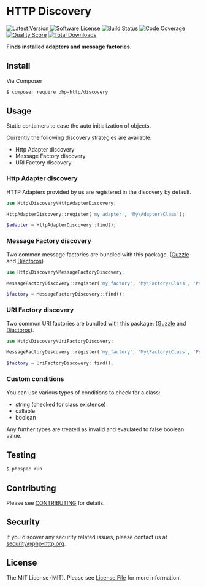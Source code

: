 # HTTP Discovery

[![Latest Version](https://img.shields.io/github/release/php-http/discovery.svg?style=flat-square)](https://github.com/php-http/discovery/releases)
[![Software License](https://img.shields.io/badge/license-MIT-brightgreen.svg?style=flat-square)](LICENSE)
[![Build Status](https://img.shields.io/travis/php-http/discovery.svg?style=flat-square)](https://travis-ci.org/php-http/discovery)
[![Code Coverage](https://img.shields.io/scrutinizer/coverage/g/php-http/discovery.svg?style=flat-square)](https://scrutinizer-ci.com/g/php-http/discovery)
[![Quality Score](https://img.shields.io/scrutinizer/g/php-http/discovery.svg?style=flat-square)](https://scrutinizer-ci.com/g/php-http/discovery)
[![Total Downloads](https://img.shields.io/packagist/dt/php-http/discovery.svg?style=flat-square)](https://packagist.org/packages/php-http/discovery)

**Finds installed adapters and message factories.**


## Install

Via Composer

``` bash
$ composer require php-http/discovery
```


## Usage

Static containers to ease the auto initialization of objects.

Currently the following discovery strategies are available:

- Http Adapter discovery
- Message Factory discovery
- URI Factory discovery


### Http Adapter discovery

HTTP Adapters provided by us are registered in the discovery by default.

``` php
use Http\Discovery\HttpAdapterDiscovery;

HttpAdapterDiscovery::register('my_adapter', 'My\Adapter\Class');

$adapter = HttpAdapterDiscovery::find();
```


### Message Factory discovery

Two common message factories are bundled with this package. ([Guzzle](https://github.com/guzzle/psr7) and [Diactoros](https://github.com/zendframework/zend-diactoros))

``` php
use Http\Discovery\MessageFactoryDiscovery;

MessageFactoryDiscovery::register('my_factory', 'My\Factory\Class', 'Psr\Request\Implementation\Class');

$factory = MessageFactoryDiscovery::find();
```


### URI Factory discovery

Two common URI factories are bundled with this package: ([Guzzle](https://github.com/guzzle/psr7) and [Diactoros](https://github.com/zendframework/zend-diactoros)).

``` php
use Http\Discovery\UriFactoryDiscovery;

MessageFactoryDiscovery::register('my_factory', 'My\Factory\Class', 'Psr\Uri\Implementation\Class');

$factory = UriFactoryDiscovery::find();
```


### Custom conditions

You can use various types of conditions to check for a class:

- string (checked for class existence)
- callable
- boolean

Any further types are treated as invalid and evaulated to false boolean value.


## Testing

``` bash
$ phpspec run
```


## Contributing

Please see [CONTRIBUTING](CONTRIBUTING.md) for details.


## Security

If you discover any security related issues, please contact us at [security@php-http.org](mailto:security@php-http.org).


## License

The MIT License (MIT). Please see [License File](LICENSE) for more information.
